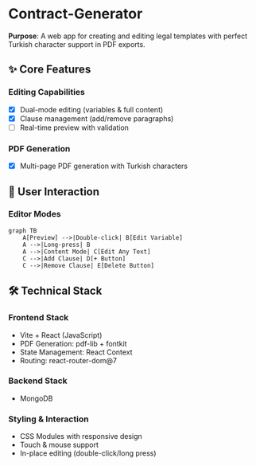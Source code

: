 # Contract-Generator

**Purpose**: A web app for creating and editing legal templates with perfect Turkish character support in PDF exports.

## ✨ Core Features
### Editing Capabilities
- [x] Dual-mode editing (variables & full content)
- [x] Clause management (add/remove paragraphs)
- [ ] Real-time preview with validation
### PDF Generation
- [x] Multi-page PDF generation with Turkish characters

## 🎯 User Interaction
### Editor Modes
```mermaid
graph TB
    A[Preview] -->|Double-click| B[Edit Variable]
    A -->|Long-press| B
    A -->|Content Mode| C[Edit Any Text]
    C -->|Add Clause| D[+ Button]
    C -->|Remove Clause| E[Delete Button]
```

## 🛠 Technical Stack
### Frontend Stack
- Vite + React (JavaScript)
- PDF Generation: pdf-lib + fontkit
- State Management: React Context
- Routing: react-router-dom@7
### Backend Stack
- MongoDB

### Styling & Interaction
- CSS Modules with responsive design
- Touch & mouse support
- In-place editing (double-click/long press)

